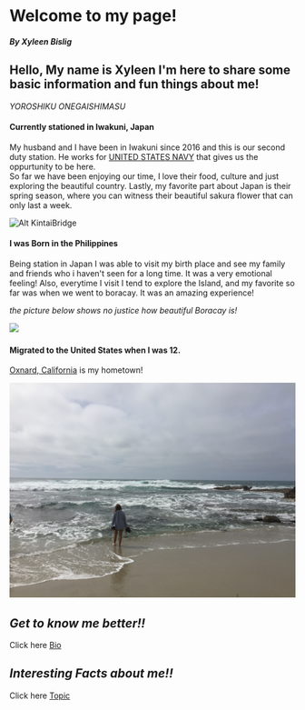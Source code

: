# Welcome to my page!

#### *By Xyleen Bislig*

## Hello, My name is Xyleen I'm here to share some basic information and fun things about me! 

*YOROSHIKU ONEGAISHIMASU*



#### Currently stationed in Iwakuni, Japan

My husband and I have been in Iwakuni since 2016 and this is our second duty station.
He works for [UNITED STATES NAVY](https://www.navy.mil) that gives us the oppurtunity to be here.  
So far we have been enjoying our time, I love their food, culture and just exploring the beautiful country. 
Lastly, my favorite part about Japan is their spring season, where you can witness their beautiful sakura flower that can only last a week. 



![Alt KintaiBridge](fullsizeoutput_1163.jpeg)

#### I was Born in the Philippines

Being station in Japan I was able to visit my birth place and see my family and friends who i haven't seen for a long time.
It was a very emotional feeling! 
Also, everytime I visit I tend to explore the Island, and my favorite so far was when we went to boracay. 
It was an amazing experience!

*the picture below shows no justice how beautiful Boracay is!*


![](GOPR0649.JPG)

#### Migrated to the United States when I was 12. 

[Oxnard, California](https://visitoxnard.com) is my hometown! 

![](IMG_5443.JPG)

## *Get to know me better!!*

Click here [Bio](xhaixhai.github.io/bio)

## *Interesting Facts about me!!*

Click here [Topic](xhaixhai.github.io/topic)
